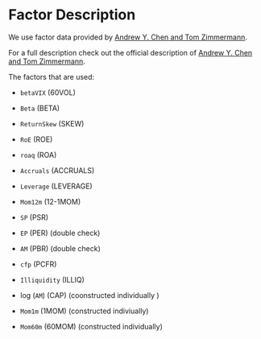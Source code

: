 # Factor Description

We use factor data provided by [Andrew Y. Chen and Tom Zimmermann](https://www.openassetpricing.com/data/).

For a full description check out the official description of [Andrew Y. Chen and Tom Zimmermann](https://docs.google.com/spreadsheets/d/1WLiuWh4Uq_0wK230yXpczsb_PON0z91e_TAcUtb0rkU/edit?pli=1#gid=312865186).

The factors that are used:

* `betaVIX` (60VOL)
* `Beta` (BETA)
*  `ReturnSkew` (SKEW)
*  `RoE` (ROE)
*  `roaq` (ROA)
*  `Accruals` (ACCRUALS)
*  `Leverage` (LEVERAGE)
*  `Mom12m`  (12-1MOM)
*   `SP` (PSR)
*  `EP` (PER) (double check)
*  `AM` (PBR) (double check)
*   `cfp` (PCFR)
* `Illiquidity` (ILLIQ)

*  log (`AM`) (CAP) (coonstructed individually )
*  `Mom1m`  (1MOM) (constructed indiviually)
*  `Mom60m` (60MOM) (constructed individually)

